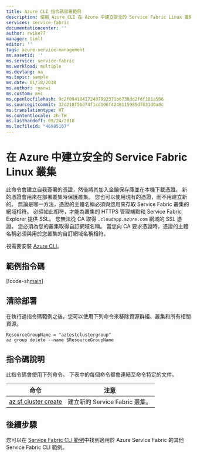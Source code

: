 ```yaml
---
title: Azure CLI 指令碼部署範例
description: 使用 Azure CLI 在 Azure 中建立安全的 Service Fabric Linux 叢集。
services: service-fabric
documentationcenter: ''
author: rwike77
manager: timlt
editor: ''
tags: azure-service-management
ms.assetid: ''
ms.service: service-fabric
ms.workload: multiple
ms.devlang: na
ms.topic: sample
ms.date: 01/18/2018
ms.author: ryanwi
ms.custom: mvc
ms.openlocfilehash: 9c2f094104172407992371b6738dd2fdf101a506
ms.sourcegitcommit: 32d218f5bd74f1cd106f4248115985df631d0a8c
ms.translationtype: HT
ms.contentlocale: zh-TW
ms.lasthandoff: 09/24/2018
ms.locfileid: "46985107"
---
```

# <a name="create-a-secure-service-fabric-linux-cluster-in-azure"></a>在 Azure 中建立安全的 Service Fabric Linux 叢集

此命令會建立自我簽署的憑證，然後將其加入金鑰保存庫並在本機下載憑證。  新的憑證會用來在部署叢集時保護叢集。  您也可以使用現有的憑證，而不用建立新的。  無論是哪一方法，憑證的主體名稱必須與您用來存取 Service Fabric 叢集的網域相符。 必須如此相符，才能為叢集的 HTTPS 管理端點和 Service Fabric Explorer 提供 SSL。 您無法從 CA 取得 `.cloudapp.azure.com` 網域的 SSL 憑證。 您必須為您的叢集取得自訂網域名稱。 當您向 CA 要求憑證時，憑證的主體名稱必須與用於您叢集的自訂網域名稱相符。

視需要安裝 [Azure CLI](/en-us/cli/azure/install-azure-cli?view=azure-cli-latest)。

## <a name="sample-script"></a>範例指令碼

[!code-sh[main](../../../cli_scripts/service-fabric/create-cluster/create-cluster.sh "Deploy an application to a cluster")]

## <a name="clean-up-deployment"></a>清除部署

在執行過指令碼範例之後，您可以使用下列命令來移除資源群組、叢集和所有相關資源。

```azurecli
ResourceGroupName = "aztestclustergroup"
az group delete --name $ResourceGroupName
```

## <a name="script-explanation"></a>指令碼說明

此指令碼會使用下列命令。 下表中的每個命令都會連結至命令特定的文件。

| 命令 | 注意 |
|---|---|
| [az sf cluster create](https://docs.microsoft.com/cli/azure/sf/cluster?view=azure-cli-latest#az_sf_cluster_create) | 建立新的 Service Fabric 叢集。  |

## <a name="next-steps"></a>後續步驟

您可以在 [Service Fabric CLI 範例](../samples-cli.md)中找到適用於 Azure Service Fabric 的其他 Service Fabric CLI 範例。
